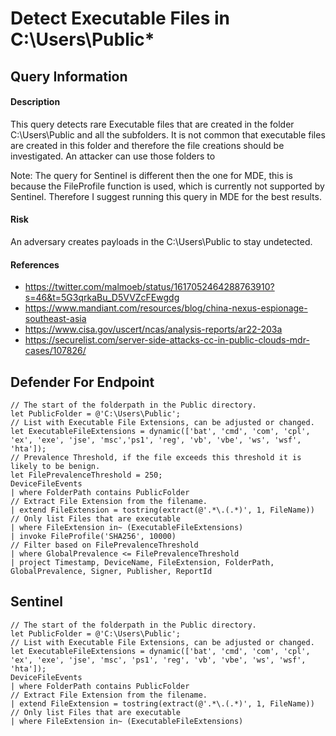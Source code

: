 # Detect Executable Files in C:\Users\Public*

## Query Information

#### Description
This query detects rare Executable files that are created in the folder C:\Users\Public and all the subfolders. It is not common that executable files are created in this folder and therefore the file creations should be investigated. An attacker can use those folders to 

Note: The query for Sentinel is different then the one for MDE, this is because the FileProfile function is used, which is currently not supported by Sentinel. Therefore I suggest running this query in MDE for the best results. 

#### Risk
An adversary creates payloads in the C:\Users\Public to stay undetected. 

#### References
- https://twitter.com/malmoeb/status/1617052464288763910?s=46&t=5G3qrkaBu_D5VVZcFEwgdg
- https://www.mandiant.com/resources/blog/china-nexus-espionage-southeast-asia
- https://www.cisa.gov/uscert/ncas/analysis-reports/ar22-203a
- https://securelist.com/server-side-attacks-cc-in-public-clouds-mdr-cases/107826/

## Defender For Endpoint
```
// The start of the folderpath in the Public directory.
let PublicFolder = @'C:\Users\Public';
// List with Executable File Extensions, can be adjusted or changed.
let ExecutableFileExtensions = dynamic(['bat', 'cmd', 'com', 'cpl', 'ex', 'exe', 'jse', 'msc','ps1', 'reg', 'vb', 'vbe', 'ws', 'wsf', 'hta']);
// Prevalence Threshold, if the file exceeds this threshold it is likely to be benign.
let FilePrevalenceThreshold = 250;
DeviceFileEvents
| where FolderPath contains PublicFolder
// Extract File Extension from the filename.
| extend FileExtension = tostring(extract(@'.*\.(.*)', 1, FileName))
// Only list Files that are executable
| where FileExtension in~ (ExecutableFileExtensions)
| invoke FileProfile('SHA256', 10000)
// Filter based on FilePrevalenceThreshold
| where GlobalPrevalence <= FilePrevalenceThreshold
| project Timestamp, DeviceName, FileExtension, FolderPath, GlobalPrevalence, Signer, Publisher, ReportId
```
## Sentinel
```
// The start of the folderpath in the Public directory.
let PublicFolder = @'C:\Users\Public';
// List with Executable File Extensions, can be adjusted or changed.
let ExecutableFileExtensions = dynamic(['bat', 'cmd', 'com', 'cpl', 'ex', 'exe', 'jse', 'msc', 'ps1', 'reg', 'vb', 'vbe', 'ws', 'wsf', 'hta']);
DeviceFileEvents
| where FolderPath contains PublicFolder
// Extract File Extension from the filename.
| extend FileExtension = tostring(extract(@'.*\.(.*)', 1, FileName))
// Only list Files that are executable
| where FileExtension in~ (ExecutableFileExtensions)
```